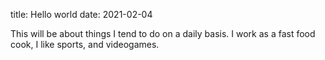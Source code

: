 title: Hello world
date: 2021-02-04

This will be about things I tend to do on a daily basis. 
I work as a fast food cook, I like sports, and videogames.  

